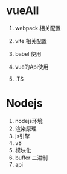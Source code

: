 #  vueAll

1. webpack  相关配置

2. vite 相关配置

3. babel 使用

4. vue的Api使用

5. .TS

# Nodejs
1. nodejs环境
2. 渲染原理
3. js引擎
4. v8
5. 模块化
6. buffer 二进制
7. api
